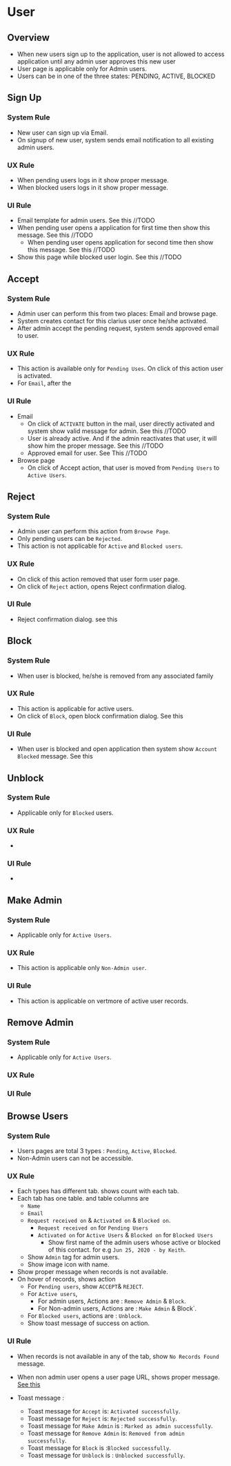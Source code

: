 # User

## Overview

- When new users sign up to the application, user is not allowed to access application until any admin user approves this new user
- User page is applicable only for Admin users.
- Users can be in one of the three states: PENDING, ACTIVE, BLOCKED

## Sign Up

### System Rule

- New user can sign up via Email.
- On signup of new user, system sends email notification to all existing admin users.

### UX Rule

- When pending users logs in it show proper message.
- When blocked users logs in it show proper message.

### UI Rule

- Email template for admin users. See this //TODO
- When pending user opens a application for first time then show this message. See this //TODO
  - When pending user opens application for second time then show this message. See this //TODO
- Show this page while blocked user login. See this //TODO



## Accept

### System Rule

- Admin user can perform this from two places: Email and browse page.
- System creates contact for this clarius user once he/she activated.
- After admin accept the pending request, system sends approved email to user.

### UX Rule

- This action is available only for `Pending Uses`. On click of this action user is activated.
- For `Email`, after the 

### UI Rule

- Email
  - On click of `ACTIVATE` button in the mail, user directly activated and system show valid message for admin. See this //TODO
  - User is already active. And if the admin reactivates that user, it will show him the proper message. See this //TODO
  - Approved email for user. See This //TODO
- Browse page
  - On click of Accept action, that user is moved from `Pending Users` to `Active Users`.



## Reject

### System Rule

- Admin user can perform this action from `Browse Page`.
- Only pending users can be `Rejected`. 
- This action is not applicable for `Active` and `Blocked users`.

### UX Rule

- On click of this action removed that user form user page. 
- On click of `Reject` action, opens Reject confirmation dialog. 

### UI Rule

- Reject confirmation dialog. see this 



## Block

### System Rule

- When user is blocked, he/she is removed from any associated family

### UX Rule

- This action is applicable for active users.
- On click of `Block`, open block confirmation dialog. See this

### UI Rule

- When user is blocked and open application then system show `Account Blocked` message. See this



## Unblock

### System Rule

- Applicable only for `Blocked` users.

### UX Rule

- 

### UI Rule

- 



## Make Admin

### System Rule

- Applicable only for `Active Users`.

### UX Rule

- This action is applicable only  `Non-Admin user`.

### UI Rule

- This action is applicable on vertmore of active user records.





## Remove Admin

### System Rule

- Applicable only for `Active Users`.

### UX Rule



### UI Rule





## Browse Users

### System Rule

- Users pages are total 3 types : `Pending`, `Active`, `Blocked`. 
- Non-Admin users can not be accessible. 

### UX Rule

- Each types has different tab. shows count with each tab.
- Each tab has one table. and table columns are
  - `Name` 
  - `Email`
  - `Request received on` & `Activated on` & `Blocked on`.
    - `Request received on` for `Pending Users`
    - `Activated on` for `Active Users` & `Blocked on` for `Blocked Users`
      - Show first name of the admin users whose active or blocked of this contact. for e.g  `Jun 25, 2020 - by Keith`.
  - Show `Admin` tag for admin users. 
  - Show image icon with name.
- Show proper message when records is not available.
- On hover of records, shows action
  - For `Pending users`, show `ACCEPT`& `REJECT`.
  - For `Active users`,
    - For admin users, Actions are : `Remove Admin` & `Block`.
    - For Non-admin users, Actions are : `Make Admin` & Block`.
  - For `Blocked users`, actions are : `Unblock`. 
  - Show toast message of success on action.

### UI Rule

- When records is not available in any of the tab, show `No Records Found` message. 

- When non admin user opens a user page URL, shows proper message. [See this](https://gallery.io/files/2525cc92e080483a91ad1c817103fad0)

- Toast message : 
  - Toast message for `Accept` is: `Activated successfully`.
  - Toast message for `Reject` is: `Rejected successfully`.
  - Toast message for `Make Admin` is : `Marked as admin successfully`.
  - Toast message for `Remove Admin` is: `Removed from admin successfully`.
  - Toast message for `Block` is :`Blocked successfully`.
  - Toast message for `Unblock` is : `Unblocked successfully`.

  